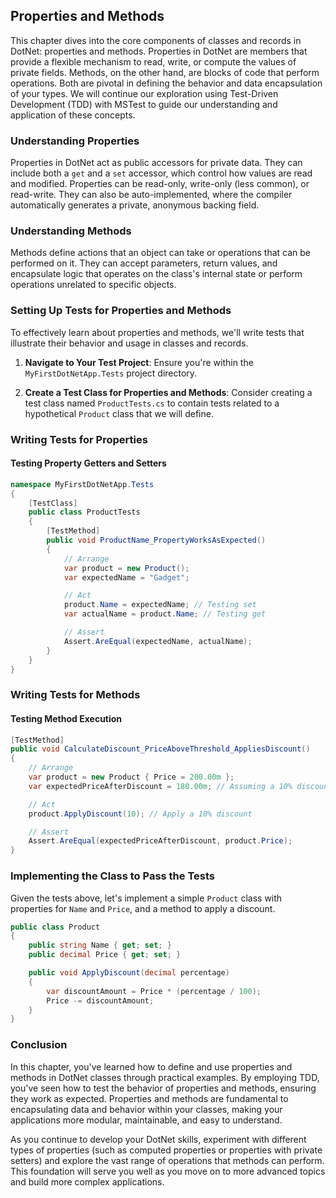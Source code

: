 ## Properties and Methods

This chapter dives into the core components of classes and records in DotNet: properties and methods. Properties in DotNet are members that provide a flexible mechanism to read, write, or compute the values of private fields. Methods, on the other hand, are blocks of code that perform operations. Both are pivotal in defining the behavior and data encapsulation of your types. We will continue our exploration using Test-Driven Development (TDD) with MSTest to guide our understanding and application of these concepts.

### Understanding Properties

Properties in DotNet act as public accessors for private data. They can include both a `get` and a `set` accessor, which control how values are read and modified. Properties can be read-only, write-only (less common), or read-write. They can also be auto-implemented, where the compiler automatically generates a private, anonymous backing field.

### Understanding Methods

Methods define actions that an object can take or operations that can be performed on it. They can accept parameters, return values, and encapsulate logic that operates on the class's internal state or perform operations unrelated to specific objects.

### Setting Up Tests for Properties and Methods

To effectively learn about properties and methods, we'll write tests that illustrate their behavior and usage in classes and records.

1. **Navigate to Your Test Project**: Ensure you're within the `MyFirstDotNetApp.Tests` project directory.

2. **Create a Test Class for Properties and Methods**: Consider creating a test class named `ProductTests.cs` to contain tests related to a hypothetical `Product` class that we will define.

### Writing Tests for Properties

#### Testing Property Getters and Setters

```csharp
namespace MyFirstDotNetApp.Tests
{
    [TestClass]
    public class ProductTests
    {
        [TestMethod]
        public void ProductName_PropertyWorksAsExpected()
        {
            // Arrange
            var product = new Product();
            var expectedName = "Gadget";

            // Act
            product.Name = expectedName; // Testing set
            var actualName = product.Name; // Testing get

            // Assert
            Assert.AreEqual(expectedName, actualName);
        }
    }
}
```

### Writing Tests for Methods

#### Testing Method Execution

```csharp
[TestMethod]
public void CalculateDiscount_PriceAboveThreshold_AppliesDiscount()
{
    // Arrange
    var product = new Product { Price = 200.00m };
    var expectedPriceAfterDiscount = 180.00m; // Assuming a 10% discount

    // Act
    product.ApplyDiscount(10); // Apply a 10% discount

    // Assert
    Assert.AreEqual(expectedPriceAfterDiscount, product.Price);
}
```

### Implementing the Class to Pass the Tests

Given the tests above, let's implement a simple `Product` class with properties for `Name` and `Price`, and a method to apply a discount.

```csharp
public class Product
{
    public string Name { get; set; }
    public decimal Price { get; set; }

    public void ApplyDiscount(decimal percentage)
    {
        var discountAmount = Price * (percentage / 100);
        Price -= discountAmount;
    }
}
```

### Conclusion

In this chapter, you've learned how to define and use properties and methods in DotNet classes through practical examples. By employing TDD, you've seen how to test the behavior of properties and methods, ensuring they work as expected. Properties and methods are fundamental to encapsulating data and behavior within your classes, making your applications more modular, maintainable, and easy to understand.

As you continue to develop your DotNet skills, experiment with different types of properties (such as computed properties or properties with private setters) and explore the vast range of operations that methods can perform. This foundation will serve you well as you move on to more advanced topics and build more complex applications.
